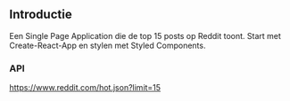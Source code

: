 ## Introductie

Een Single Page Application die de top 15 posts op Reddit toont. Start met Create-React-App en stylen met Styled Components.

### API

https://www.reddit.com/hot.json?limit=15